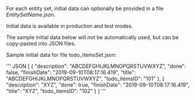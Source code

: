 For each entity set, initial data can optionally be provided in a file *EntitySetName.json*.

Initial data is available in production and test modes.

The sample initial data below will not be automatically used, but can be copy-pasted into JSON files.

Sample initial data for file todo_itemsSet.json:

''' JSON
[
    {
        "description": "ABCDEFGHIJKLMNOPQRSTUVWXYZ",
        "done": false,
        "finishDate": "2019-09-10T08:17:16.419",
        "title": "ABCDEFGHIJKLMNOPQRSTUVWXYZ",
        "todo_itemsID": "101"
    },
    {
        "description": "XYZ",
        "done": true,
        "finishDate": "2019-09-10T08:17:16.419",
        "title": "XYZ",
        "todo_itemsID": "102"
    }
]
'''
